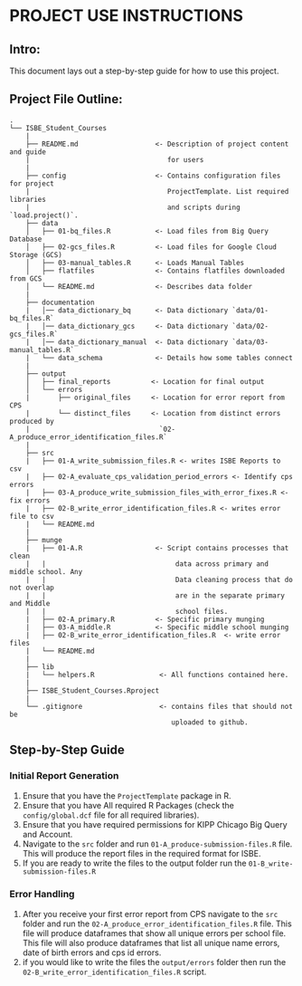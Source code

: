 # PROJECT USE INSTRUCTIONS

## Intro:
This document lays out a step-by-step guide for how to use this project.

## Project File Outline:

```
.
└── ISBE_Student_Courses
    |
    ├── README.md                   <- Description of project content and guide
    |                                  for users
    |
    ├── config                      <- Contains configuration files for project
    |                                  ProjectTemplate. List required libraries
    |                                  and scripts during `load.project()`.
    ├── data                        
    │   ├── 01-bq_files.R           <- Load files from Big Query Database
    │   ├── 02-gcs_files.R          <- Load files for Google Cloud Storage (GCS)
    │   ├── 03-manual_tables.R      <- Loads Manual Tables
    │   ├── flatfiles               <- Contains flatfiles downloaded from GCS
    │   └── README.md               <- Describes data folder
    |
    ├── documentation
    |   │── data_dictionary_bq      <- Data dictionary `data/01-bq_files.R`
    |   │── data_dictionary_gcs     <- Data dictionary `data/02-gcs_files.R`
    |   │── data_dictionary_manual  <- Data dictionary `data/03-manual_tables.R`
    |   └── data_schema             <- Details how some tables connect
    |
    ├── output
    │   ├── final_reports          <- Location for final output
    │   └── errors                  
    |       ├── original_files     <- Location for error report from CPS
    |       └── distinct_files     <- Location from distinct errors produced by
    |                                `02-A_produce_error_identification_files.R`
    |
    ├── src
    |   ├── 01-A_write_submission_files.R <- writes ISBE Reports to csv
    |   ├── 02-A_evaluate_cps_validation_period_errors <- Identify cps errors
    |   ├── 03-A_produce_write_submission_files_with_error_fixes.R <- fix errors
    |   ├── 02-B_write_error_identification_files.R <- writes error file to csv
    |   └── README.md
    |
    ├── munge
    |   ├── 01-A.R                  <- Script contains processes that clean
    |   |                                data across primary and middle school. Any
    |   |                                Data cleaning process that do not overlap
    |   |                                are in the separate primary and Middle
    |   |                                school files.
    |   ├── 02-A_primary.R          <- Specific primary munging
    |   ├── 03-A_middle.R           <- Specific middle school munging
    |   ├── 02-B_write_error_identification_files.R  <- write error files
    |   └── README.md
    |
    ├── lib                         
    |   └── helpers.R                <- All functions contained here.
    |
    ├── ISBE_Student_Courses.Rproject
    |
    └── .gitignore                   <- contains files that should not be
                                        uploaded to github.
```
## Step-by-Step Guide

### Initial Report Generation
1. Ensure that you have the `ProjectTemplate` package in R.
1. Ensure that you have All required R Packages (check the `config/global.dcf`
file for all required libraries).
1. Ensure that you have required permissions for KIPP Chicago Big Query and
Account.
1. Navigate to the `src` folder and run `01-A_produce-submission-files.R` file.
This will produce the report files in the required format for ISBE.
1. If you are ready to write the files to the output folder run the
`01-B_write-submission-files.R`

### Error Handling
1. After you receive your first error report from CPS navigate to the `src`
folder and run the `02-A_produce_error_identification_files.R` file. This file
will produce dataframes that show all unique errors per school file. This file
will also produce dataframes that list all unique name errors, date of birth
errors and cps id errors.
1. if you would like to write the files the `output/errors` folder then run the
`02-B_write_error_identification_files.R` script.
